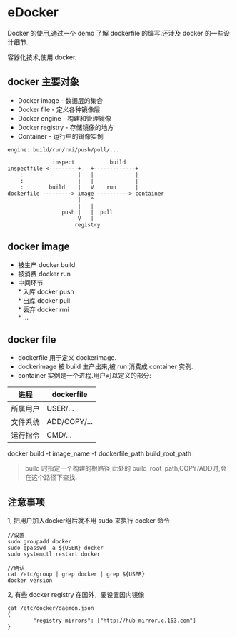 # eDocker

Docker 的使用,通过一个 demo 了解 dockerfile 的编写.还涉及 docker 的一些设计细节.

容器化技术,使用 docker.


## docker 主要对象

- Docker image  -  数据层的集合  
- Docker file  -  定义各种镜像层  
- Docker engine  -  构建和管理镜像  
- Docker registry  -   存储镜像的地方  
- Container  -  运行中的镜像实例  



```
engine: build/run/rmi/push/pull/...

              inspect           build  
inspectfile <---------+   +-------------+
    :                 |   |             |
    :                 |   |             |
    :        build    |   V    run      |
dockerfile ---------> image ----------> container
                      |   ^
                      |   |
                 push |   |  pull 
                      V   |
                     registry
```
## docker image  
  
* 被生产 docker build
* 被消费 docker run
* 中间环节  
       * 入库 docker push  
       * 出库 docker pull  
       * 丢弃 docker rmi  
       * ...

## docker file  
  
* dockerfile 用于定义 dockerimage.
* dockerimage 被 build 生产出来,被 run 消费成 container 实例.
* container 实例是一个进程.用户可以定义的部分:

进程    | dockerfile
-------|------------  
所属用户|  USER/...  
文件系统|  ADD/COPY/...  
运行指令|  CMD/...   

docker build -t image_name -f dockerfile_path  build_root_path
> build 时指定一个构建的根路径,此处的 build_root_path,COPY/ADD时,会在这个路径下查找.

## 注意事项

1, 把用户加入docker组后就不用 sudo 来执行 docker 命令
```
//设置
sudo groupadd docker
sudo gpasswd -a ${USER} docker
sudo systemctl restart docker

//确认
cat /etc/group | grep docker | grep ${USER}
docker version
```

2, 有些 docker registry 在国外，要设置国内镜像
```
cat /etc/docker/daemon.json
{
        "registry-mirrors": ["http://hub-mirror.c.163.com"]
}
```